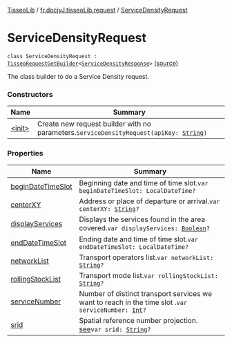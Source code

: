 [TisseoLib](../../index.md) / [fr.docjyJ.tisseoLib.request](../index.md) / [ServiceDensityRequest](./index.md)

# ServiceDensityRequest

`class ServiceDensityRequest : `[`TisseoRequestGetBuilder`](../-tisseo-request-get-builder.md)`<`[`ServiceDensityResponse`](../../fr.docjy-j.tisseo-lib.response/-service-density-response/index.md)`>` [(source)](https://github.com/docjyj/tisseoLib/tree/master/src/main/kotlin/fr/docjyJ/tisseoLib/request/ServiceDensityRequest.kt#L23)

The class builder to do a Service Density request.

### Constructors

| Name | Summary |
|---|---|
| [&lt;init&gt;](-init-.md) | Create new request builder with no parameters.`ServiceDensityRequest(apiKey: `[`String`](https://kotlinlang.org/api/latest/jvm/stdlib/kotlin/-string/index.html)`)` |

### Properties

| Name | Summary |
|---|---|
| [beginDateTimeSlot](begin-date-time-slot.md) | Beginning date and time of time slot.`var beginDateTimeSlot: LocalDateTime?` |
| [centerXY](center-x-y.md) | Address or place of departure or arrival.`var centerXY: `[`String`](https://kotlinlang.org/api/latest/jvm/stdlib/kotlin/-string/index.html)`?` |
| [displayServices](display-services.md) | Displays the services found in the area covered.`var displayServices: `[`Boolean`](https://kotlinlang.org/api/latest/jvm/stdlib/kotlin/-boolean/index.html)`?` |
| [endDateTimeSlot](end-date-time-slot.md) | Ending date and time of time slot.`var endDateTimeSlot: LocalDateTime?` |
| [networkList](network-list.md) | Transport operators list.`var networkList: `[`String`](https://kotlinlang.org/api/latest/jvm/stdlib/kotlin/-string/index.html)`?` |
| [rollingStockList](rolling-stock-list.md) | Transport mode list.`var rollingStockList: `[`String`](https://kotlinlang.org/api/latest/jvm/stdlib/kotlin/-string/index.html)`?` |
| [serviceNumber](service-number.md) | Number of distinct transport services we want to reach in the time slot .`var serviceNumber: `[`Int`](https://kotlinlang.org/api/latest/jvm/stdlib/kotlin/-int/index.html)`?` |
| [srid](srid.md) | Spatial reference number projection. [see](https://en.wikipedia.org/wiki/SRID)`var srid: `[`String`](https://kotlinlang.org/api/latest/jvm/stdlib/kotlin/-string/index.html)`?` |
